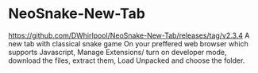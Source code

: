 # NeoSnake-New-Tab
https://github.com/DWhirlpool/NeoSnake-New-Tab/releases/tag/v2.3.4
A new tab with classical snake game
On your preffered web browser which supports Javascript, Manage Extensions/ turn on developer mode, download the files, extract them, Load Unpacked and choose the folder.
